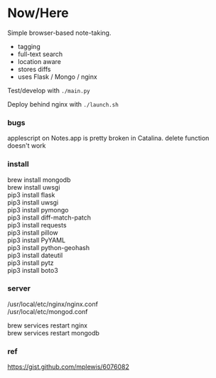 # Now/Here  

Simple browser-based note-taking.
- tagging
- full-text search
- location aware
- stores diffs
- uses Flask / Mongo / nginx

Test/develop with `./main.py`  

Deploy behind nginx with `./launch.sh`   


### bugs

applescript on Notes.app is pretty broken in Catalina. delete function doesn't work


### install

brew install mongodb  
brew install uwsgi  
pip3 install flask  
pip3 install uwsgi  
pip3 install pymongo  
pip3 install diff-match-patch  
pip3 install requests  
pip3 install pillow  
pip3 install PyYAML  
pip3 install python-geohash  
pip3 install dateutil  
pip3 install pytz  
pip3 install boto3

### server

/usr/local/etc/nginx/nginx.conf  
/usr/local/etc/mongod.conf  

brew services restart nginx  
brew services restart mongodb  


### ref

https://gist.github.com/mplewis/6076082

